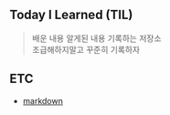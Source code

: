 
## Today I Learned (TIL)

>배운 내용 알게된 내용 기록하는 저장소  
> 조급해하지말고 꾸준히 기록하자

## ETC

- [markdown](./ETC/markdown.md)